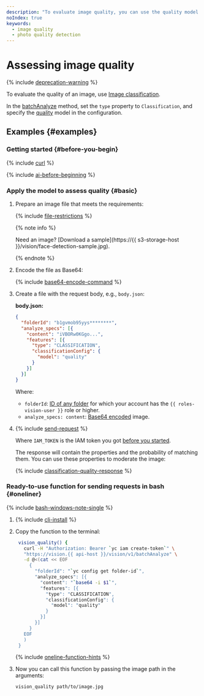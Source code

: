 ```yaml
---
description: "To evaluate image quality, you can use the quality model offered by {{ vision-full-name }}. The service compares similar images\_and selects the best quality ones or filters out lower quality images, e.g., to exclude them from search results. Supported file formats for quality evaluation: JPEG, PNG, PDF."
noIndex: true
keywords:
  - image quality
  - photo quality detection
---
```


# Assessing image quality

{% include [deprecation-warning](../../../_includes/vision/deprecation-warning.md) %}

To evaluate the quality of an image, use [Image classification](../../concepts/classification/index.md).

In the [batchAnalyze](../../vision/api-ref/Vision/batchAnalyze.md) method, set the `type` property to `Classification`, and specify the [quality](../../concepts/classification/supported-models.md#quality) model in the configuration.

## Examples {#examples}

### Getting started {#before-you-begin}

{% include [curl](../../../_includes/curl.md) %}

{% include [ai-before-beginning](../../../_includes/vision/ai-before-beginning.md) %}

### Apply the model to assess quality {#basic}

1. Prepare an image file that meets the requirements:

   {% include [file-restrictions](../../../_includes/vision/file-restrictions.md) %}

   {% note info %}

   Need an image? [Download a sample](https://{{ s3-storage-host }}/vision/face-detection-sample.jpg).

   {% endnote %}

1. Encode the file as Base64:

   {% include [base64-encode-command](../../../_includes/vision/base64-encode-command.md) %}

1. Create a file with the request body, e.g., `body.json`:

   **body.json:**

   ```json
   {
     "folderId": "b1gvmob95yys********",
     "analyze_specs": [{
       "content": "iVBORw0KGgo...",
       "features": [{
         "type": "CLASSIFICATION",
         "classificationConfig": {
           "model": "quality"
         }
       }]
     }]
   }
   ```

   Where:

   * `folderId`: [ID of any folder](../../../resource-manager/operations/folder/get-id.md) for which your account has the `{{ roles-vision-user }}` role or higher.
   * `analyze_specs: content`: [Base64 encoded](../base64-encode.md) image.

1. {% include [send-request](../../../_includes/vision/send-request.md) %}

   Where `IAM_TOKEN` is the IAM token you got [before you started](#before-you-begin).

   The response will contain the properties and the probability of matching them. You can use these properties to moderate the image:

   {% include [classification-quality-response](../../../_includes/vision/classification-quality-response.md) %}

### Ready-to-use function for sending requests in bash {#oneliner}

{% include [bash-windows-note-single](../../../_includes/translate/bash-windows-note-single.md) %}

1. {% include [cli-install](../../../_includes/cli-install.md) %}

1. Copy the function to the terminal:

   ```bash
    vision_quality() {
      curl -H "Authorization: Bearer `yc iam create-token`" \
      "https://vision.{{ api-host }}/vision/v1/batchAnalyze" \
      -d @<(cat << EOF
        {
          "folderId": "`yc config get folder-id`",
          "analyze_specs": [{
            "content": "`base64 -i $1`",
            "features": [{
              "type": "CLASSIFICATION",
              "classificationConfig": {
                "model": "quality"
              }
            }]
          }]
        }
      EOF
      )
    }
   ```

   {% include [oneline-function-hints](../../../_includes/vision/oneline-function-hints.md) %}

1. Now you can call this function by passing the image path in the arguments:

   ```bash
   vision_quality path/to/image.jpg
   ```